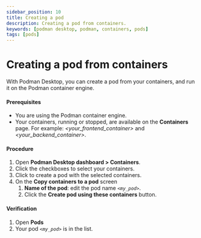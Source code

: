 ```yaml
---
sidebar_position: 10
title: Creating a pod
description: Creating a pod from containers.
keywords: [podman desktop, podman, containers, pods]
tags: [pods]
---
```


# Creating a pod from containers

With Podman Desktop, you can create a pod from your containers, and run it on the Podman container engine.


#### Prerequisites

* You are using the Podman container engine.
* Your containers, running or stopped, are available on the **Containers** page. For example: *<your_frontend_container>* and *<your_backend_container>*.

#### Procedure

1. Open **Podman Desktop dashboard > Containers**.
1. Click the checkboxes to select your containers.
1. Click <icon icon="fa-solid fa-cubes" size="lg" /> to create a pod with the selected containers.
1. On the **Copy containers to a pod** screen
   1. **Name of the pod**: edit the pod name *`<my_pod>`*.
   1. Click the **<icon icon="fa-solid fa-cubes" size="lg" /> Create pod using these containers** button.

#### Verification

1. Open **Pods**
1. Your pod *`<my_pod>`* is in the list. 
